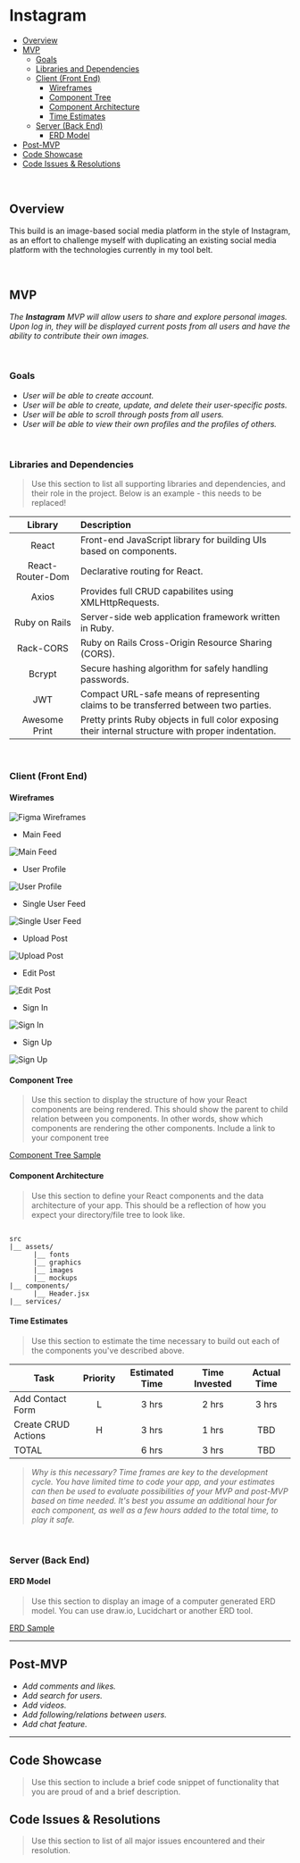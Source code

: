 # Instagram

- [Overview](#overview)
- [MVP](#mvp)
  - [Goals](#goals)
  - [Libraries and Dependencies](#libraries-and-dependencies)
  - [Client (Front End)](#client-front-end)
    - [Wireframes](#wireframes)
    - [Component Tree](#component-tree)
    - [Component Architecture](#component-architecture)
    - [Time Estimates](#time-estimates)
  - [Server (Back End)](#server-back-end)
    - [ERD Model](#erd-model)
- [Post-MVP](#post-mvp)
- [Code Showcase](#code-showcase)
- [Code Issues & Resolutions](#code-issues--resolutions)

<br>

## Overview

This build is an image-based social media platform in the style of Instagram, as an effort to challenge myself with duplicating an existing social media platform with the technologies currently in my tool belt.

<br>

## MVP

_The **Instagram** MVP will allow users to share and explore personal images. Upon log in, they will be displayed current posts from all users and have the ability to contribute their own images._

<br>

### Goals

- _User will be able to create account._
- _User will be able to create, update, and delete their user-specific posts._
- _User will be able to scroll through posts from all users._
- _User will be able to view their own profiles and the profiles of others._

<br>

### Libraries and Dependencies

> Use this section to list all supporting libraries and dependencies, and their role in the project. Below is an example - this needs to be replaced!

|     Library      | Description                                |
| :--------------: | :----------------------------------------- |
|      React       | Front-end JavaScript library for building UIs based on components. |
| React-Router-Dom | Declarative routing for React. |
|      Axios       | Provides full CRUD capabilites using XMLHttpRequests. |
|   Ruby on Rails  | Server-side web application framework written in Ruby. |
|     Rack-CORS    | Ruby on Rails Cross-Origin Resource Sharing (CORS). |
|     Bcrypt       | Secure hashing algorithm for safely handling passwords. |
|        JWT       | Compact URL-safe means of representing claims to be transferred between two parties. |
|  Awesome Print   | Pretty prints Ruby objects in full color exposing their internal structure with proper indentation. |
<br>

### Client (Front End)

#### Wireframes

![Figma Wireframes](https://www.figma.com/file/da1YKFco0d6Y6jeghcTqt3/Instagram-Wireframes?node-id=0%3A1)

- Main Feed

<img src="https://imgur.com/lC1mOZt" title="Main Feed" />

- User Profile

<img src="https://imgur.com/QWFHG58" title="User Profile" />

- Single User Feed

<img src="https://imgur.com/Xvrwk58" title="Single User Feed" />

- Upload Post

<img src="https://imgur.com/PUzftGX" title="Upload Post" />

- Edit Post

<img src="https://imgur.com/Jtay8X7" title="Edit Post" />

- Sign In

<img src="https://imgur.com/J5Z2dSF" title="Sign In" />

- Sign Up

<img src="https://imgur.com/W9ONiea" title="Sign Up" />

#### Component Tree

> Use this section to display the structure of how your React components are being rendered. This should show the parent to child relation between you components. In other words, show which components are rendering the other components. Include a link to your component tree

[Component Tree Sample](https://gist.git.generalassemb.ly/davidtwhitlatch/414107e2560ae0bb65e233570f2fe056#file-component-tree-png)

#### Component Architecture

> Use this section to define your React components and the data architecture of your app. This should be a reflection of how you expect your directory/file tree to look like. 

``` structure

src
|__ assets/
      |__ fonts
      |__ graphics
      |__ images
      |__ mockups
|__ components/
      |__ Header.jsx
|__ services/

```

#### Time Estimates

> Use this section to estimate the time necessary to build out each of the components you've described above.

| Task                | Priority | Estimated Time | Time Invested | Actual Time |
| ------------------- | :------: | :------------: | :-----------: | :---------: |
| Add Contact Form    |    L     |     3 hrs      |     2 hrs     |    3 hrs    |
| Create CRUD Actions |    H     |     3 hrs      |     1 hrs     |     TBD     |
| TOTAL               |          |     6 hrs      |     3 hrs     |     TBD     |

> _Why is this necessary? Time frames are key to the development cycle. You have limited time to code your app, and your estimates can then be used to evaluate possibilities of your MVP and post-MVP based on time needed. It's best you assume an additional hour for each component, as well as a few hours added to the total time, to play it safe._

<br>

### Server (Back End)

#### ERD Model

> Use this section to display an image of a computer generated ERD model. You can use draw.io, Lucidchart or another ERD tool.

[ERD Sample](https://drive.google.com/file/d/1kLyQTZqfcA4jjKWQexfEkG2UspyclK8Q/view)
<br>

***

## Post-MVP

- _Add comments and likes._
- _Add search for users._
- _Add videos._
- _Add following/relations between users._
- _Add chat feature._

***

## Code Showcase

> Use this section to include a brief code snippet of functionality that you are proud of and a brief description.

## Code Issues & Resolutions

> Use this section to list of all major issues encountered and their resolution.
